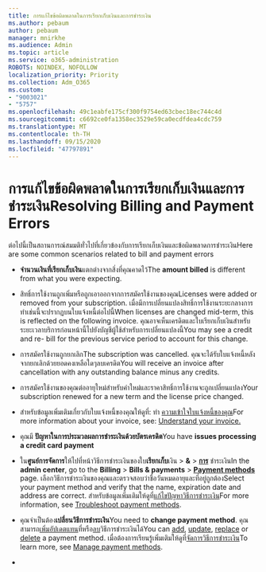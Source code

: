 ```yaml
---
title: การแก้ไขข้อผิดพลาดในการเรียกเก็บเงินและการชำระเงิน
ms.author: pebaum
author: pebaum
manager: mnirkhe
ms.audience: Admin
ms.topic: article
ms.service: o365-administration
ROBOTS: NOINDEX, NOFOLLOW
localization_priority: Priority
ms.collection: Adm_O365
ms.custom:
- "9003021"
- "5757"
ms.openlocfilehash: 49c1eabfe175cf300f9754ed63cbec18ec744c4d
ms.sourcegitcommit: c6692ce0fa1358ec3529e59ca0ecdfdea4cdc759
ms.translationtype: MT
ms.contentlocale: th-TH
ms.lasthandoff: 09/15/2020
ms.locfileid: "47797891"
---
```

# <a name="resolving-billing-and-payment-errors"></a><span data-ttu-id="23e4a-102">การแก้ไขข้อผิดพลาดในการเรียกเก็บเงินและการชำระเงิน</span><span class="sxs-lookup"><span data-stu-id="23e4a-102">Resolving Billing and Payment Errors</span></span>

<span data-ttu-id="23e4a-103">ต่อไปนี้เป็นสถานการณ์สมมติทั่วไปที่เกี่ยวข้องกับการเรียกเก็บเงินและข้อผิดพลาดการชำระเงิน</span><span class="sxs-lookup"><span data-stu-id="23e4a-103">Here are some common scenarios related to bill and payment errors</span></span>

- <span data-ttu-id="23e4a-104">**จำนวนเงินที่เรียกเก็บเงิน**แตกต่างจากสิ่งที่คุณคาดไว้</span><span class="sxs-lookup"><span data-stu-id="23e4a-104">The  **amount billed** is different from what you were expecting.</span></span>
- <span data-ttu-id="23e4a-105">สิทธิ์การใช้งานถูกเพิ่มหรือถูกเอาออกจากการสมัครใช้งานของคุณ</span><span class="sxs-lookup"><span data-stu-id="23e4a-105">Licenses were added or removed from your subscription.</span></span> <span data-ttu-id="23e4a-106">เมื่อมีการเปลี่ยนแปลงสิทธิ์การใช้งานระยะกลางการทำเช่นนี้จะปรากฏบนใบแจ้งหนี้ต่อไปนี้</span><span class="sxs-lookup"><span data-stu-id="23e4a-106">When licenses are changed mid-term, this is reflected on the following invoice.</span></span> <span data-ttu-id="23e4a-107">คุณอาจเห็นเครดิตและใบเรียกเก็บเงินสำหรับระยะเวลาบริการก่อนหน้านี้ไปยังบัญชีผู้ใช้สำหรับการเปลี่ยนแปลงนี้</span><span class="sxs-lookup"><span data-stu-id="23e4a-107">You may see a credit and re- bill for the previous service period to account for this change.</span></span>
- <span data-ttu-id="23e4a-108">การสมัครใช้งานถูกยกเลิก</span><span class="sxs-lookup"><span data-stu-id="23e4a-108">The subscription was cancelled.</span></span> <span data-ttu-id="23e4a-109">คุณจะได้รับใบแจ้งหนี้หลังจากยกเลิกด้วยยอดคงเหลือใดๆลบเครดิต</span><span class="sxs-lookup"><span data-stu-id="23e4a-109">You will receive an invoice after cancellation with any outstanding balance minus any credits.</span></span>
- <span data-ttu-id="23e4a-110">การสมัครใช้งานของคุณต่ออายุใหม่สำหรับคำใหม่และราคาสิทธิ์การใช้งานจะถูกเปลี่ยนแปลง</span><span class="sxs-lookup"><span data-stu-id="23e4a-110">Your subscription renewed for a new term and the license price changed.</span></span>
- <span data-ttu-id="23e4a-111">สำหรับข้อมูลเพิ่มเติมเกี่ยวกับใบแจ้งหนี้ของคุณให้ดูที่: ทำ  [ความเข้าใจใบแจ้งหนี้ของคุณ](https://docs.microsoft.com/microsoft-365/commerce/billing-and-payments/understand-your-invoice2)</span><span class="sxs-lookup"><span data-stu-id="23e4a-111">For more information about your invoice, see:  [Understand your invoice.](https://docs.microsoft.com/microsoft-365/commerce/billing-and-payments/understand-your-invoice2)</span></span>
- <span data-ttu-id="23e4a-112">คุณมี  **ปัญหาในการประมวลผลการชำระเงินด้วยบัตรเครดิต**</span><span class="sxs-lookup"><span data-stu-id="23e4a-112">You have  **issues processing a credit card payment**</span></span>
- <span data-ttu-id="23e4a-113">ใน**ศูนย์การจัดการ**ให้ไปที่หน้าวิธีการชำระเงินของใบ**เรียกเก็บ**เงิน   >   **&**   >   **[การ](https://go.microsoft.com/fwlink/p/?linkid=2018806)** ชำระเงิน</span><span class="sxs-lookup"><span data-stu-id="23e4a-113">In the  **admin center**, go to the  **Billing**  >  **Bills & payments**  >  **[Payment methods](https://go.microsoft.com/fwlink/p/?linkid=2018806)** page.</span></span> <span data-ttu-id="23e4a-114">เลือกวิธีการชำระเงินของคุณและตรวจสอบว่าชื่อวันหมดอายุและที่อยู่ถูกต้อง</span><span class="sxs-lookup"><span data-stu-id="23e4a-114">Select your payment method and verify that the name, expiration date and address are correct.</span></span> <span data-ttu-id="23e4a-115">สำหรับข้อมูลเพิ่มเติมให้ดูที่[แก้ไขปัญหาวิธีการชำระเงิน](https://docs.microsoft.com/microsoft-365/commerce/billing-and-payments/manage-payment-methods#troubleshoot-payment-methods)</span><span class="sxs-lookup"><span data-stu-id="23e4a-115">For more information, see  [Troubleshoot payment methods](https://docs.microsoft.com/microsoft-365/commerce/billing-and-payments/manage-payment-methods#troubleshoot-payment-methods).</span></span>

- <span data-ttu-id="23e4a-116">คุณจำเป็นต้อง**เปลี่ยนวิธีการชำระเงิน**</span><span class="sxs-lookup"><span data-stu-id="23e4a-116">You need to  **change payment method**.</span></span> <span data-ttu-id="23e4a-117">คุณสามารถ[เพิ่ม](https://docs.microsoft.com/microsoft-365/commerce/billing-and-payments/manage-payment-methods?view=o365-worldwide#add-a-payment-method)[อัปเดต](https://docs.microsoft.com/microsoft-365/commerce/billing-and-payments/manage-payment-methods?view=o365-worldwide#update-payment-method-details)[แทน](https://docs.microsoft.com/microsoft-365/commerce/billing-and-payments/manage-payment-methods?view=o365-worldwide#replace-a-payment-method)ที่หรือ[ลบ](https://docs.microsoft.com/microsoft-365/commerce/billing-and-payments/manage-payment-methods?view=o365-worldwide#delete-a-payment-method)วิธีการชำระเงินได้</span><span class="sxs-lookup"><span data-stu-id="23e4a-117">You can [add](https://docs.microsoft.com/microsoft-365/commerce/billing-and-payments/manage-payment-methods?view=o365-worldwide#add-a-payment-method),  [update](https://docs.microsoft.com/microsoft-365/commerce/billing-and-payments/manage-payment-methods?view=o365-worldwide#update-payment-method-details),  [replace](https://docs.microsoft.com/microsoft-365/commerce/billing-and-payments/manage-payment-methods?view=o365-worldwide#replace-a-payment-method)  or  [delete](https://docs.microsoft.com/microsoft-365/commerce/billing-and-payments/manage-payment-methods?view=o365-worldwide#delete-a-payment-method)  a payment method.</span></span> <span data-ttu-id="23e4a-118">เมื่อต้องการเรียนรู้เพิ่มเติมให้ดูที่[จัดการวิธีการชำระเงิน](https://docs.microsoft.com/microsoft-365/commerce/billing-and-payments/manage-payment-methods?view=o365-worldwide)</span><span class="sxs-lookup"><span data-stu-id="23e4a-118">To learn more, see  [Manage payment methods](https://docs.microsoft.com/microsoft-365/commerce/billing-and-payments/manage-payment-methods?view=o365-worldwide).</span></span>
- 